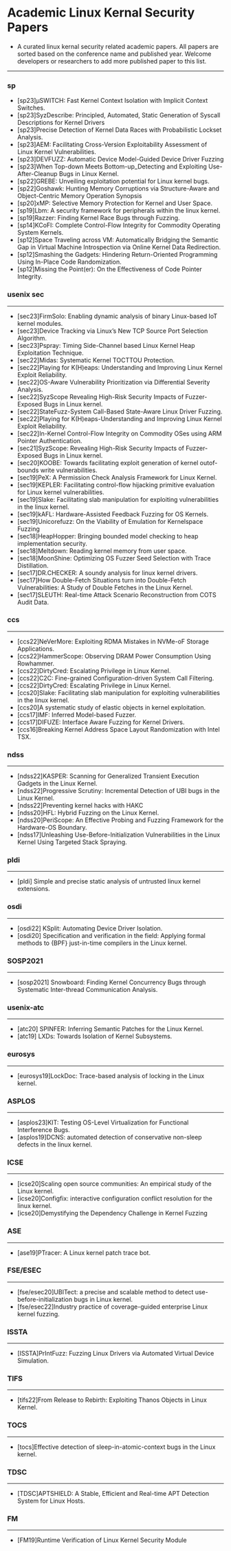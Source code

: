 # Academic Linux Kernal Security Papers

* A curated linux kernal security related academic papers. All papers are sorted based on the conference name and published year. Welcome developers or researchers to add more published paper to this list.
---
### sp
* [sp23]μSWITCH: Fast Kernel Context Isolation with Implicit Context Switches.
* [sp23]SyzDescribe: Principled, Automated, Static Generation of Syscall Descriptions for Kernel Drivers
* [sp23]Precise Detection of Kernel Data Races with Probabilistic Lockset Analysis.
* [sp23]AEM: Facilitating Cross-Version Exploitability Assessment of Linux Kernel Vulnerabilities.
* [sp23]DEVFUZZ: Automatic Device Model-Guided Device Driver Fuzzing
* [sp23]When Top-down Meets Bottom-up_Detecting and Exploiting Use-After-Cleanup Bugs in Linux Kernel.
* [sp22]GREBE: Unveiling exploitation potential for Linux kernel bugs.
* [sp22]Goshawk: Hunting Memory Corruptions via Structure-Aware and Object-Centric Memory Operation Synopsis
* [sp20]xMP: Selective Memory Protection for Kernel and User Space.
* [sp19]Lbm: A security framework for peripherals within the linux kernel.
* [sp19]Razzer: Finding Kernel Race Bugs through Fuzzing.
* [sp14]KCoFI: Complete Control-Flow Integrity for Commodity Operating System Kernels.
* [sp12]Space Traveling across VM: Automatically Bridging the Semantic Gap in Virtual Machine Introspection via Online Kernel Data Redirection.
* [sp12]Smashing the Gadgets: Hindering Return-Oriented Programming Using In-Place Code Randomization.
* [sp12]Missing the Point(er): On the Effectiveness of Code Pointer Integrity.

### usenix sec
---
* [sec23]FirmSolo: Enabling dynamic analysis of binary Linux-based IoT kernel modules.
* [sec23]Device Tracking via Linux’s New TCP Source Port Selection Algorithm.
* [sec23]Pspray: Timing Side-Channel based Linux Kernel Heap Exploitation Technique.
* [sec22]Midas: Systematic Kernel TOCTTOU Protection.
* [sec22]Playing for K(H)eaps: Understanding and Improving Linux Kernel Exploit Reliability.
* [sec22]OS-Aware Vulnerability Prioritization via Differential Severity Analysis.
* [sec22]SyzScope Revealing High-Risk Security Impacts of Fuzzer-Exposed Bugs in Linux kernel.
* [sec22]StateFuzz-System Call-Based State-Aware Linux Driver Fuzzing.
* [sec22]Playing for K(H)eaps-Understanding and Improving Linux Kernel Exploit Reliability.
* [sec22]In-Kernel Control-Flow Integrity on Commodity OSes using ARM Pointer Authentication.
* [sec21]SyzScope: Revealing High-Risk Security Impacts of Fuzzer-Exposed Bugs in Linux kernel.
* [sec20]KOOBE: Towards facilitating exploit generation of kernel outof-bounds write vulnerabilities.
* [sec19]PeX: A Permission Check Analysis Framework for Linux Kernel.
* [sec19]KEPLER: Facilitating control-flow hijacking primitive evaluation for Linux kernel vulnerabilities.
* [sec19]Slake: Facilitating slab manipulation for exploiting vulnerabilities in the linux kernel.
* [sec19]kAFL: Hardware-Assisted Feedback Fuzzing for OS Kernels.
* [sec19]Unicorefuzz: On the Viability of Emulation for Kernelspace Fuzzing
* [sec18]HeapHopper: Bringing bounded model checking to heap implementation security.
* [sec18]Meltdown: Reading kernel memory from user space.
* [sec18]MoonShine: Optimizing OS Fuzzer Seed Selection with Trace Distillation.
* [sec17]DR.CHECKER: A soundy analysis for linux kernel drivers.
* [sec17]How Double-Fetch Situations turn into Double-Fetch Vulnerabilities: A Study of Double Fetches in the Linux Kernel.
* [sec17]SLEUTH: Real-time Attack Scenario Reconstruction from COTS Audit Data.

### ccs
---
* [ccs22]NeVerMore: Exploiting RDMA Mistakes in NVMe-oF Storage Applications.
* [ccs22]HammerScope: Observing DRAM Power Consumption Using Rowhammer.
* [ccs22]DirtyCred: Escalating Privilege in Linux Kernel.
* [ccs22]C2C: Fine-grained Configuration-driven System Call Filtering.
* [ccs22]DirtyCred: Escalating Privilege in Linux Kernel.
* [ccs20]Slake: Facilitating slab manipulation for exploiting vulnerabilities in the linux kernel.
* [ccs20]A systematic study of elastic objects in kernel exploitation.
* [ccs17]IMF: Inferred Model-based Fuzzer.
* [ccs17]DIFUZE: Interface Aware Fuzzing for Kernel Drivers.
* [ccs16]Breaking Kernel Address Space Layout Randomization with Intel TSX.

### ndss
---
* [ndss22]KASPER: Scanning for Generalized Transient Execution Gadgets in the Linux Kernel.
* [ndss22]Progressive Scrutiny: Incremental Detection of UBI bugs in the Linux Kernel.
* [ndss22]Preventing kernel hacks with HAKC
* [ndss20]HFL: Hybrid Fuzzing on the Linux Kernel.
* [ndss20]PeriScope: An Effective Probing and Fuzzing Framework for the Hardware-OS Boundary.
* [ndss17]Unleashing Use-Before-Initialization Vulnerabilities in the Linux Kernel Using Targeted Stack Spraying.

### pldi
---
* [pldi] Simple and precise static analysis of untrusted linux kernel extensions.

### osdi
---
* [osdi22] KSplit: Automating Device Driver Isolation.
* [osdi20] Specification and verification in the field: Applying formal methods to {BPF} just-in-time compilers in the Linux kernel.

### SOSP2021
---
* [sosp2021] Snowboard: Finding Kernel Concurrency Bugs through Systematic Inter-thread Communication Analysis.

### usenix-atc
---
* [atc20] SPINFER: Inferring Semantic Patches for the Linux Kernel.
* [atc19] LXDs: Towards Isolation of Kernel Subsystems.

### eurosys
---
* [eurosys19]LockDoc: Trace-based analysis of locking in the Linux kernel.

### ASPLOS
---
* [asplos23]KIT: Testing OS-Level Virtualization for Functional Interference Bugs.
* [asplos19]DCNS: automated detection of conservative non-sleep defects in the linux kernel.

### ICSE
---
* [icse20]Scaling open source communities: An empirical study of the Linux kernel.
* [icse20]Configfix: interactive configuration conflict resolution for the linux kernel.
* [icse20]Demystifying the Dependency Challenge in Kernel Fuzzing

### ASE
---
* [ase19]PTracer: A Linux kernel patch trace bot.

### FSE/ESEC
---
* [fse/esec20]UBITect: a precise and scalable method to detect use-before-initialization bugs in Linux kernel.
* [fse/esec22]Industry practice of coverage-guided enterprise Linux kernel fuzzing.

### ISSTA
---
* [ISSTA]PrIntFuzz: Fuzzing Linux Drivers via Automated Virtual Device Simulation.

### TIFS
---
* [tifs22]From Release to Rebirth: Exploiting Thanos Objects in Linux Kernel.

### TOCS
---
* [tocs]Effective detection of sleep-in-atomic-context bugs in the Linux kernel.

### TDSC
---
* [TDSC]APTSHIELD: A Stable, Efficient and Real-time APT Detection System for Linux Hosts.

### FM
---
* [FM19]Runtime Verification of Linux Kernel Security Module



